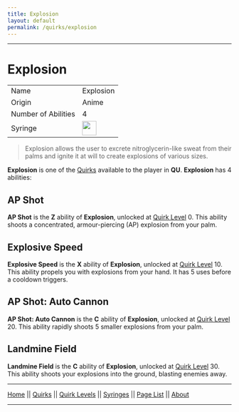 ```yaml
---
title: Explosion
layout: default
permalink: /quirks/explosion
---
```

---

# Explosion

| | |
| --- | --- |
| Name | Explosion |
| Origin | Anime |
| Number of Abilities | 4 |
| Syringe | <img src="https://raw.githubusercontent.com/quirks-unchained/wiki/main/docs/assets/SyringeExplosion.png" width="32"> |

> Explosion allows the user to excrete nitroglycerin-like sweat from their palms and ignite it at will to create explosions of various sizes.

**Explosion** is one of the [Quirks](/wiki/quirks) available to the player in **QU**. **Explosion** has 4 abilities:

## AP Shot
**AP Shot** is the **Z** ability of **Explosion**, unlocked at [Quirk Level](/wiki/quirk-levels) 0. This ability shoots a concentrated, armour-piercing (AP) explosion from your palm.


## Explosive Speed
**Explosive Speed** is the **X** ability of **Explosion**, unlocked at [Quirk Level](/wiki/quirk-levels) 10. This ability propels you with explosions from your hand. It has 5 uses before a cooldown triggers.


## AP Shot: Auto Cannon
**AP Shot: Auto Cannon** is the **C** ability of **Explosion**, unlocked at [Quirk Level](/wiki/quirk-levels) 20. This ability rapidly shoots 5 smaller explosions from your palm.


## Landmine Field
**Landmine Field** is the **C** ability of **Explosion**, unlocked at [Quirk Level](/wiki/quirk-levels) 30. This ability shoots your explosions into the ground, blasting enemies away.


---
[Home](/wiki/index.html) || [Quirks](/wiki/quirks) || [Quirk Levels](/wiki/quirk-levels) || [Syringes](/wiki/syringes) || [Page List](/wiki/pages) || [About](/wiki/about)

---
